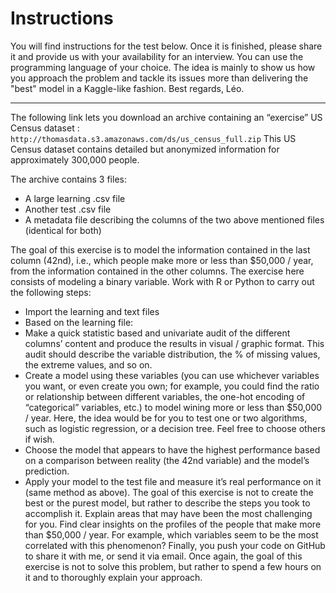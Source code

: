 Instructions
===

You will find instructions for the test below. Once it is finished, please share it and provide us with your availability for an interview. You can use the programming language of your choice. The idea is mainly to show us how you approach the problem and tackle its issues more than delivering the "best" model in a Kaggle-like fashion.
Best regards,
Léo.
 
---

The following link lets you download an archive containing an “exercise” US Census dataset : `http://thomasdata.s3.amazonaws.com/ds/us_census_full.zip`
This US Census dataset contains detailed but anonymized information for approximately 300,000 people.

The archive contains 3 files: 
* A large learning .csv file
* Another test .csv file
* A metadata file describing the columns of the two above mentioned files (identical for both)

The goal of this exercise is to model the information contained in the last column (42nd), i.e., which people make more or less than $50,000 / year, from the information contained in the other columns. The exercise here consists of modeling a binary variable.
Work with R or Python to carry out the following steps:
* Import the learning and text files
* Based on the learning file:
* Make a quick statistic based and univariate audit of the different columns’ content and produce the results in visual / graphic format. This audit should describe the variable distribution, the % of missing values, the extreme values, and so on.
* Create a model using these variables (you can use whichever variables you want, or even create you own; for example, you could find the ratio or relationship between different variables, the one-hot encoding of “categorical” variables, etc.) to model wining more or less than $50,000 / year. Here, the idea would be for you to test one or two algorithms, such as logistic regression, or a decision tree. Feel free to choose others if wish.
* Choose the model that appears to have the highest performance based on a comparison between reality (the 42nd variable) and the model’s prediction. 
* Apply your model to the test file and measure it’s real performance on it (same method as above).
The goal of this exercise is not to create the best or the purest model, but rather to describe the steps you took to accomplish it.
Explain areas that may have been the most challenging for you.
Find clear insights on the profiles of the people that make more than $50,000 / year. For example, which variables seem to be the most correlated with this phenomenon?
Finally, you push your code on GitHub to share it with me, or send it via email.
Once again, the goal of this exercise is not to solve this problem, but rather to spend a few hours on it and to thoroughly explain your approach.


